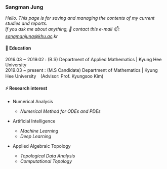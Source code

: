 ### Sangman Jung
  
_Hello. This page is for saving and managing the contents of my current studies and reports._  
_If you ask me about anything, 💬 contact this e-mail 📫: sangmanjung@khu.ac.kr_
  
#### 🌱 Education
2016.03 ~ 2019.02 : (B.S) Department of Applied Mathematics | Kyung Hee University  
2019.03 ~ present : (M.S Candidate) Department of Mathematics | Kyung Hee University　(Advisor: Prof. Kyungsoo Kim)  
  
#### ⚡ Research interest
  
+ Numerical Analysis
  - _Numerical Method for ODEs and PDEs_
    
+ Artificial Intelligence
  - _Machine Learning_
  - _Deep Learning_
    
+ Applied Algebraic Topology
  - _Topological Data Analysis_
  - _Computational Topology_
<!--
**normal92/normal92** is a ✨ _special_ ✨ repository because its `README.md` (this file) appears on your GitHub profile.

Here are some ideas to get you started:

- 🔭 I’m currently working on ...
- 🌱 I’m currently learning ...
- 👯 I’m looking to collaborate on ...
- 🤔 I’m looking for help with ...
- 💬 Ask me about ...
- 📫 How to reach me: ...
- 😄 Pronouns: ...
- ⚡ Fun fact: ...
-->
